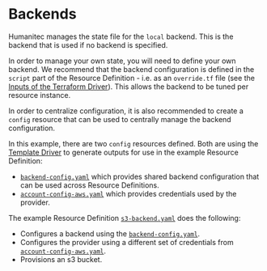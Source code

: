 # Backends

Humanitec manages the state file for the `local` backend. This is the backend that is used if no backend is specified.

In order to manage your own state, you will need to define your own backend. We recommend that the backend configuration is defined in the `script` part of the Resource Definition - i.e. as an `override.tf` file (see the [Inputs of the Terraform Driver](https://developer.humanitec.com/integration-and-extensions/drivers/generic-drivers/terraform/#inputs)). This allows the backend to be tuned per resource instance.

In order to centralize configuration, it is also recommended to create a `config` resource that can be used to centrally manage the backend configuration.

In this example, there are two `config` resources defined. Both are using the [Template Driver](https://developer.humanitec.com/integration-and-extensions/drivers/generic-drivers/template/) to generate outputs for use in the example Resource Definition:

- [`backend-config.yaml`](./backend-config.yaml) which provides shared backend configuration that can be used across Resource Definitions.
- [`account-config-aws.yaml`](./account-config-aws.yaml) which provides credentials used by the provider.

The example Resource Definition [`s3-backend.yaml`](./s3-backend.yaml) does the following:

- Configures a backend using the [`backend-config.yaml`](./backend-config.yaml).
- Configures the provider using a different set of credentials from [`account-config-aws.yaml`](./account-config-aws.yaml).
- Provisions an s3 bucket.